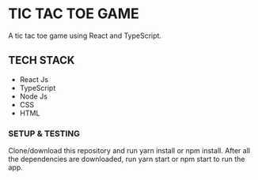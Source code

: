 # TIC TAC TOE GAME
 A tic tac toe game using React and TypeScript.
## TECH STACK
- React Js
- TypeScript
- Node Js
- CSS
- HTML
### SETUP & TESTING
Clone/download this repository and run yarn install or npm install.
After all the dependencies are downloaded, run yarn start or npm start to run the app.
